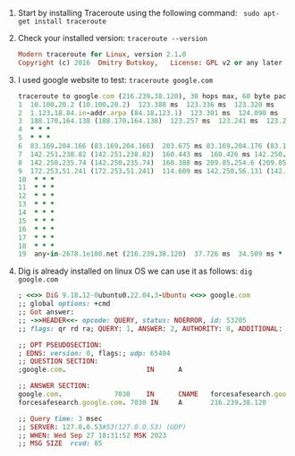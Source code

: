 1. Start by installing Traceroute using the following command: ``` 
sudo apt-get install traceroute ```

2. Check your installed version: `traceroute --version`
    ```ruby
    Modern traceroute for Linux, version 2.1.0
    Copyright (c) 2016  Dmitry Butskoy,   License: GPL v2 or any later
    ```

3. I used google website to test: `traceroute google.com`
    ```ruby
    traceroute to google.com (216.239.38.120), 30 hops max, 60 byte packets
    1  10.100.20.2 (10.100.20.2)  123.388 ms  123.336 ms  123.320 ms
    2  1.123.18.84.in-addr.arpa (84.18.123.1)  123.301 ms  124.090 ms  124.074 ms
    3  188.170.164.138 (188.170.164.138)  123.257 ms  123.241 ms  123.227 ms
    4  * * *
    5  * * *
    6  83.169.204.166 (83.169.204.166)  203.675 ms 83.169.204.176 (83.169.204.176)  143.651 ms 83.169.204.166 (83.169.204.166)  143.521 ms
    7  142.251.238.82 (142.251.238.82)  160.443 ms  160.426 ms 142.250.239.64 (142.250.239.64)  160.406 ms
    8  142.250.235.74 (142.250.235.74)  160.388 ms 209.85.254.6 (209.85.254.6)  160.473 ms 216.239.57.222 (216.239.57.222)  114.666 ms
    9  172.253.51.241 (172.253.51.241)  114.609 ms 142.250.56.131 (142.250.56.131)  114.592 ms 172.253.51.219 (172.253.51.219)  114.500 ms
    10  * * *
    11  * * *
    12  * * *
    13  * * *
    14  * * *
    15  * * *
    16  * * *
    17  * * *
    18  * * *
    19  any-in-2678.1e100.net (216.239.38.120)  37.726 ms  34.509 ms *
    ```


4. Dig is already installed on linux OS we can use it as follows: `dig google.com`
    ```ruby
    ; <<>> DiG 9.18.12-0ubuntu0.22.04.3-Ubuntu <<>> google.com
    ;; global options: +cmd
    ;; Got answer:
    ;; ->>HEADER<<- opcode: QUERY, status: NOERROR, id: 53205
    ;; flags: qr rd ra; QUERY: 1, ANSWER: 2, AUTHORITY: 0, ADDITIONAL: 1

    ;; OPT PSEUDOSECTION:
    ; EDNS: version: 0, flags:; udp: 65494
    ;; QUESTION SECTION:
    ;google.com.                    IN      A

    ;; ANSWER SECTION:
    google.com.             7030    IN      CNAME   forcesafesearch.google.com.
    forcesafesearch.google.com. 7030 IN     A       216.239.38.120

    ;; Query time: 3 msec
    ;; SERVER: 127.0.0.53#53(127.0.0.53) (UDP)
    ;; WHEN: Wed Sep 27 18:31:52 MSK 2023
    ;; MSG SIZE  rcvd: 85
    ```